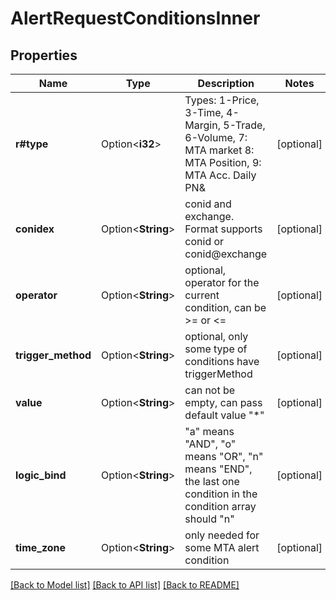 # AlertRequestConditionsInner

## Properties

Name | Type | Description | Notes
------------ | ------------- | ------------- | -------------
**r#type** | Option<**i32**> | Types: 1-Price, 3-Time, 4-Margin, 5-Trade, 6-Volume, 7: MTA market 8: MTA Position, 9: MTA Acc. Daily PN&  | [optional]
**conidex** | Option<**String**> | conid and exchange. Format supports conid or conid@exchange | [optional]
**operator** | Option<**String**> | optional, operator for the current condition, can be >= or <= | [optional]
**trigger_method** | Option<**String**> | optional, only some type of conditions have triggerMethod | [optional]
**value** | Option<**String**> | can not be empty, can pass default value \"*\" | [optional]
**logic_bind** | Option<**String**> | \"a\" means \"AND\", \"o\" means \"OR\", \"n\" means \"END\", the last one condition in the condition array should \"n\"  | [optional]
**time_zone** | Option<**String**> | only needed for some MTA alert condition | [optional]

[[Back to Model list]](../README.md#documentation-for-models) [[Back to API list]](../README.md#documentation-for-api-endpoints) [[Back to README]](../README.md)


